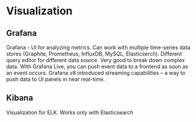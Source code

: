 # Visualization

## Grafana
Grafana - UI for analyzing metrics.
Can work with multiple time-series data stores
(Graphite, Prometheus, InfluxDB, MySQL, Elasticserch).
Different query editor for different data source.
Very good to break down complex data.
With Grafana Live, you can push event data to a frontend as soon as an event occurs.
Grafana v8 introduced streaming capabilities – a way to push data to UI panels in near real-time. 

## Kibana
Visualization for ELK.
Works only with Elasticsearch
